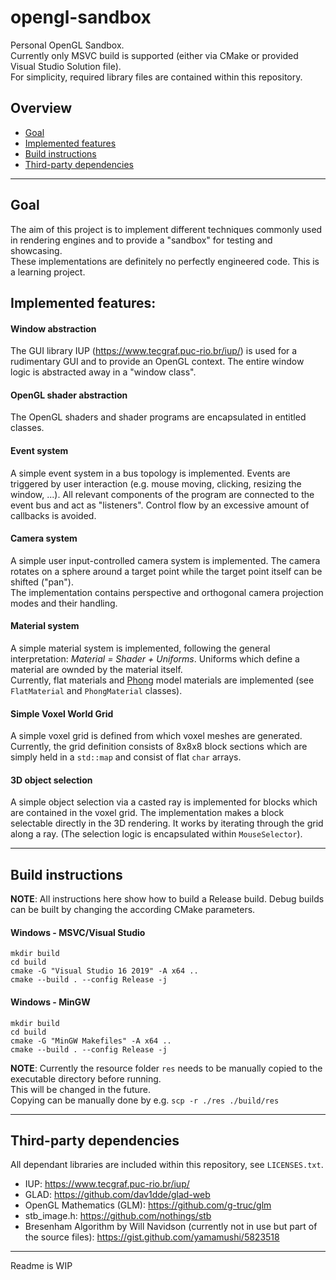 # opengl-sandbox    
Personal OpenGL Sandbox.    
Currently only MSVC build is supported (either via CMake or provided Visual Studio Solution file).    
For simplicity, required library files are contained within this repository.    

## Overview    
- [Goal](##goal)
- [Implemented features](##implemented-features)
- [Build instructions](##build-instructions)
- [Third-party dependencies](##third-party-dependencies)

---

## Goal   
The aim of this project is to implement different techniques commonly used in rendering engines and to provide a "sandbox" 
for testing and showcasing.  
These implementations are definitely no perfectly engineered code. This is a learning project.

## Implemented features:   
#### Window abstraction    

The GUI library IUP (<https://www.tecgraf.puc-rio.br/iup/>) is used for a rudimentary GUI and to provide an OpenGL context.
The entire window logic is abstracted away in a "window class".

#### OpenGL shader abstraction   
The OpenGL shaders and shader programs are encapsulated in entitled classes.

#### Event system   
A simple event system in a bus topology is implemented. Events are triggered by user interaction (e.g. mouse moving, clicking, 
resizing the window, ...). 
All relevant components of the program are connected to the event bus and act as "listeners". Control flow by an excessive amount of 
callbacks is avoided.

#### Camera system   
A simple user input-controlled camera system is implemented. The camera rotates on a sphere around a target point while
the target point itself can be shifted ("pan").   
The implementation contains perspective and orthogonal camera projection modes and their handling.

#### Material system   
A simple material system is implemented, following the general interpretation: *Material = Shader + Uniforms*.
Uniforms which define a material are ownded by the material itself.    
Currently, flat materials and [Phong](https://en.wikipedia.org/wiki/Phong_reflection_model) model materials are implemented (see `FlatMaterial` and `PhongMaterial` classes).

#### Simple Voxel World Grid   
A simple voxel grid is defined from which voxel meshes are generated. 
Currently, the grid definition consists of 8x8x8 block sections which are simply held in a `std::map` and consist of flat `char` arrays.

#### 3D object selection    
A simple object selection via a casted ray is implemented for blocks which are contained in the voxel grid. 
The implementation makes a block selectable directly in the 3D rendering. It works by iterating through the grid along a ray.
(The selection logic is encapsulated within `MouseSelector`).

---
## Build instructions   
**NOTE**: All instructions here show how to build a Release build. Debug builds can be built by changing the according CMake parameters.   

#### Windows - MSVC/Visual Studio
```
mkdir build
cd build
cmake -G "Visual Studio 16 2019" -A x64 ..
cmake --build . --config Release -j
```

#### Windows - MinGW
```
mkdir build
cd build
cmake -G "MinGW Makefiles" -A x64 ..
cmake --build . --config Release -j
```


**NOTE**: Currently the resource folder `res` needs to be manually copied to the executable directory before running.    
This will be changed in the future.   
Copying can be manually done by e.g. `scp -r ./res ./build/res`

---

## Third-party dependencies   
All dependant libraries are included within this repository, see `LICENSES.txt`.   

- IUP: <https://www.tecgraf.puc-rio.br/iup/>
- GLAD: <https://github.com/dav1dde/glad-web>
- OpenGL Mathematics (GLM): <https://github.com/g-truc/glm>
- stb_image.h: <https://github.com/nothings/stb>
- Bresenham Algorithm by Will Navidson (currently not in use but part of the source files): <https://gist.github.com/yamamushi/5823518>
---
Readme is WIP

